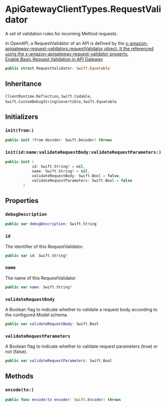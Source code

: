 # ApiGatewayClientTypes.RequestValidator

A set of validation rules for incoming Method requests.

<div class="remarks">
In OpenAPI, a RequestValidator of an API is defined by the <a href="https:​//docs.aws.amazon.com/apigateway/latest/developerguide/api-gateway-swagger-extensions.html#api-gateway-swagger-extensions-request-validators.requestValidator.html">x-amazon-apigateway-request-validators.requestValidator object. It the referenced using the <a href="https:​//docs.aws.amazon.com/apigateway/latest/developerguide/api-gateway-swagger-extensions.html#api-gateway-swagger-extensions-request-validator">x-amazon-apigateway-request-validator property.
</div>
<div class="seeAlso"><a href="https:​//docs.aws.amazon.com/apigateway/latest/developerguide/api-gateway-method-request-validation.html">Enable Basic Request Validation in API Gateway</div>

``` swift
public struct RequestValidator: Swift.Equatable 
```

## Inheritance

`ClientRuntime.Reflection`, `Swift.Codable`, `Swift.CustomDebugStringConvertible`, `Swift.Equatable`

## Initializers

### `init(from:)`

``` swift
public init (from decoder: Swift.Decoder) throws 
```

### `init(id:name:validateRequestBody:validateRequestParameters:)`

``` swift
public init (
            id: Swift.String? = nil,
            name: Swift.String? = nil,
            validateRequestBody: Swift.Bool = false,
            validateRequestParameters: Swift.Bool = false
        )
```

## Properties

### `debugDescription`

``` swift
public var debugDescription: Swift.String 
```

### `id`

The identifier of this RequestValidator.

``` swift
public var id: Swift.String?
```

### `name`

The name of this RequestValidator

``` swift
public var name: Swift.String?
```

### `validateRequestBody`

A Boolean flag to indicate whether to validate a request body according to the configured Model schema.

``` swift
public var validateRequestBody: Swift.Bool
```

### `validateRequestParameters`

A Boolean flag to indicate whether to validate request parameters (true) or not (false).

``` swift
public var validateRequestParameters: Swift.Bool
```

## Methods

### `encode(to:)`

``` swift
public func encode(to encoder: Swift.Encoder) throws 
```
